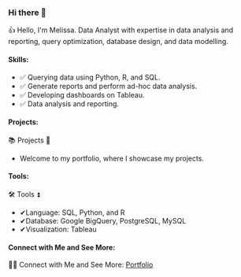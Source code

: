 ### Hi there 👋

👍 Hello, I'm Melissa. Data Analyst with expertise in data analysis and reporting, query optimization, database design, and data modelling.

#### Skills:
- ✅ Querying data using Python, R, and SQL.
- ✅ Generate reports and perform ad-hoc data analysis.
- ✅ Developing dashboards on Tableau.
- ✅ Data analysis and reporting.

#### Projects:
📚 Projects 📶
- Welcome to my portfolio, where I showcase my projects.

#### Tools:
🛠️ Tools ⏫
- ✔Language: SQL, Python, and R
- ✔Database: Google BigQuery, PostgreSQL, MySQL
- ✔Visualization: Tableau

#### Connect with Me and See More:
👋🏻 Connect with Me and See More: [Portfolio](https://frontpage-projects-722feb5e5ecd.herokuapp.com/)


